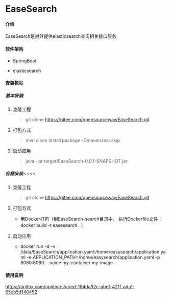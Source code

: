 
# EaseSearch

#### 介绍

EaseSearch是对外提供elasticsearch查询相关接口服务
#### 软件架构

* SpringBoot

* elasticsearch

#### 安装教程

##### 基本安装

1. 克隆工程
   > git clone https://gitee.com/opensourceway/EaseSearch.git

2. 打包方式
   > mvn clean install package -Dmaven.test.skip 

3. 启动应用
   > java -jar target/EaseSearch-0.0.1-SNAPSHOT.jar


##### 容器安装~~~~

1. 克隆工程
   > git clone https://gitee.com/opensourceway/EaseSearch.git


2. 打包方式
    * 用Docker打包（到EaseSearch-search目录中， 执行Dockerfile文件： docker build -t easesearch . ）
    
3. 启动应用
    * docker run -d -v /data/EaseSearch/application.yaml:/home/easysearch/application.yaml  -e APPLICATION_PATH=/home/easysearch/application.yaml -p 8080:8080 --name my-container my-image 
#### 使用说明
https://apifox.com/apidoc/shared-164da92c-abef-421f-ada1-65cb5d140452
